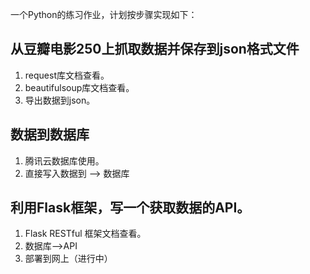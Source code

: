 一个Python的练习作业，计划按步骤实现如下：

## 从豆瓣电影250上抓取数据并保存到json格式文件
   1. request库文档查看。
   2. beautifulsoup库文档查看。
   3. 导出数据到json。
## 数据到数据库
   1. 腾讯云数据库使用。
   2. 直接写入数据到 --> 数据库
## 利用Flask框架，写一个获取数据的API。
   1. Flask RESTful 框架文档查看。
   2. 数据库-->API
   3. 部署到网上（进行中）
